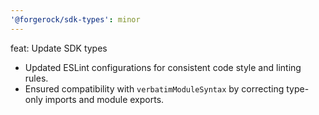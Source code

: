 ```yaml
---
'@forgerock/sdk-types': minor
---
```


feat: Update SDK types

- Updated ESLint configurations for consistent code style and linting rules.
- Ensured compatibility with `verbatimModuleSyntax` by correcting type-only imports and module exports.
